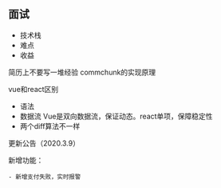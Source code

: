 ## 面试
- 技术栈
- 难点
- 收益

简历上不要写一堆经验
commchunk的实现原理

vue和react区别
- 语法
- 数据流 Vue是双向数据流，保证动态。react单项，保障稳定性
- 两个diff算法不一样


更新公告（2020.3.9）

新增功能：

	- 新增支付失败，实时报警
